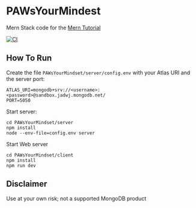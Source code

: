 # PAWsYourMindest
Mern Stack code for the [Mern Tutorial](https://www.mongodb.com/languages/mern-stack-tutorial)

[![CI](https://github.com/mongodb-developer/mern-stack-example/actions/workflows/main.yaml/badge.svg)](https://github.com/mongodb-developer/mern-stack-example/actions/workflows/main.yaml)

## How To Run
Create the file `PAWsYourMindset/server/config.env` with your Atlas URI and the server port:
```
ATLAS_URI=mongodb+srv://<username>:<password>@sandbox.jadwj.mongodb.net/
PORT=5050
```

Start server:
```
cd PAWsYourMindset/server
npm install
node --env-file=config.env server
```

Start Web server
```
cd PAWsYourMindset/client
npm install
npm run dev
```

## Disclaimer

Use at your own risk; not a supported MongoDB product
